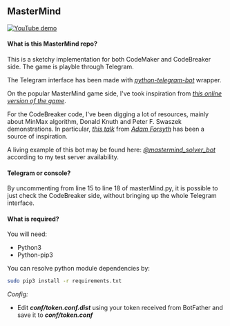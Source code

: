 ## MasterMind

[![YouTube demo](https://i.imgur.com/YfRuPOZ.png)](https://www.youtube.com/watch?v=5F2OB59lLmg "YouTube demo")

#### What is this MasterMind repo?
This is a sketchy implementation for both CodeMaker and CodeBreaker side.
The game is playble through Telegram.

The Telegram interface has been made with [*python-telegram-bot*](https://github.com/python-telegram-bot/python-telegram-bot) wrapper.

On the popular MasterMind game side, I've took inspiration from [*this online version of the game*](https://www.archimedes-lab.org/mastermind.html).

For the CodeBreaker code, I've been digging a lot of resources, mainly about MinMax algorithm, Donald Knuth and Peter F. Swaszek demonstrations.
In particular, [*this talk*](https://www.youtube.com/watch?v=UtX8W3fGh9k) from [*Adam Forsyth*](https://github.com/agfor) has been a source of inspiration.

A living example of this bot may be found here: [*@mastermind_solver_bot*](https://t.me/mastermind_solver_bot) according to my test server availability.

#### Telegram or console?
By uncommenting from line 15 to line 18 of masterMind.py, it is possible to just check the CodeBreaker side, without bringing up the whole Telegram interface.

#### What is required?
You will need:
- Python3
- Python-pip3

You can resolve python module dependencies by:
```sh
sudo pip3 install -r requirements.txt
```

*Config:*
- Edit ***conf/token.conf.dist*** using your token received from BotFather and save it to ***conf/token.conf***
